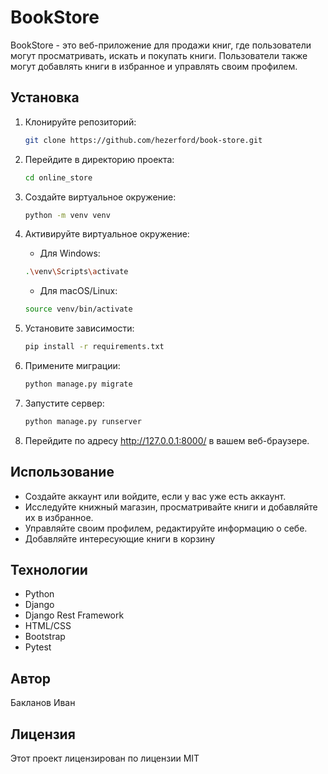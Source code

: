 # BookStore

BookStore - это веб-приложение для продажи книг, где пользователи могут просматривать, искать и покупать книги. Пользователи также могут добавлять книги в избранное и управлять своим профилем.

## Установка

1. Клонируйте репозиторий:

    ```bash
    git clone https://github.com/hezerford/book-store.git
    ```

2. Перейдите в директорию проекта:

    ```bash
    cd online_store
    ```

3. Создайте виртуальное окружение:

    ```bash
    python -m venv venv
    ```

4. Активируйте виртуальное окружение:

    - Для Windows:

    ```bash
    .\venv\Scripts\activate
    ```

    - Для macOS/Linux:

    ```bash
    source venv/bin/activate
    ```

5. Установите зависимости:

    ```bash
    pip install -r requirements.txt
    ```

6. Примените миграции:

    ```bash
    python manage.py migrate
    ```

7. Запустите сервер:

    ```bash
    python manage.py runserver
    ```

8. Перейдите по адресу http://127.0.0.1:8000/ в вашем веб-браузере.

## Использование

- Создайте аккаунт или войдите, если у вас уже есть аккаунт.
- Исследуйте книжный магазин, просматривайте книги и добавляйте их в избранное.
- Управляйте своим профилем, редактируйте информацию о себе.
- Добавляйте интересующие книги в корзину

## Технологии

- Python
- Django
- Django Rest Framework
- HTML/CSS
- Bootstrap
- Pytest

## Автор

Бакланов Иван

## Лицензия

Этот проект лицензирован по лицензии MIT